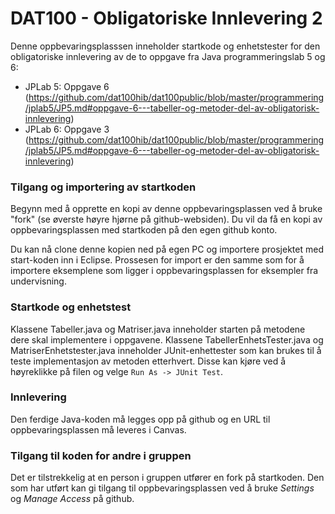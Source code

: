 # DAT100 - Obligatoriske Innlevering 2

Denne oppbevaringsplasssen inneholder startkode og enhetstester for den obligatoriske innlevering av de to oppgave fra Java programmeringslab 5 og 6:

- JPLab 5: Oppgave 6 (https://github.com/dat100hib/dat100public/blob/master/programmering/jplab5/JP5.md#oppgave-6---tabeller-og-metoder-del-av-obligatorisk-innlevering)
- JPLab 6: Oppgave 3 (https://github.com/dat100hib/dat100public/blob/master/programmering/jplab5/JP5.md#oppgave-6---tabeller-og-metoder-del-av-obligatorisk-innlevering)

### Tilgang og importering av startkoden

Begynn med å opprette en kopi av denne oppbevaringsplassen ved å bruke "fork" (se øverste høyre hjørne på github-websiden). Du vil da få en kopi av oppbevaringsplassen med startkoden på den egen github konto.

Du kan nå clone denne kopien ned på egen PC og importere prosjektet med start-koden inn i Eclipse. Prossesen for import er den samme som for å importere eksemplene som ligger i oppbevaringsplassen for eksempler fra undervisning.

### Startkode og enhetstest

Klassene Tabeller.java og Matriser.java inneholder starten på metodene dere skal implementere i oppgavene. Klassene TabellerEnhetsTester.java og MatriserEnhetstester.java inneholder JUnit-enhettester som kan brukes til å teste implementasjon av metoden etterhvert. Disse kan kjøre ved å høyreklikke på filen og velge `Run As -> JUnit Test`.

### Innlevering

Den ferdige Java-koden må legges opp på github og en URL til oppbevaringsplassen må leveres i Canvas.

### Tilgang til koden for andre i gruppen

Det er tilstrekkelig at en person i gruppen utfører en fork på startkoden. Den som har utført kan gi tilgang til oppbevaringsplassen ved å bruke *Settings* og *Manage Access* på github.
